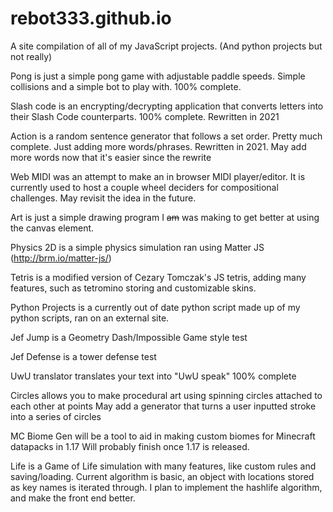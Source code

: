 # rebot333.github.io
A site compilation of all of my JavaScript projects. (And python projects but not really)



Pong is just a simple pong game with adjustable paddle speeds. Simple collisions and a simple bot to play with.
100% complete.



Slash code is an encrypting/decrypting application that converts letters into their Slash Code counterparts.
100% complete. Rewritten in 2021



Action is a random sentence generator that follows a set order.
Pretty much complete. Just adding more words/phrases.
Rewritten in 2021. May add more words now that it's easier since the rewrite



Web MIDI was an attempt to make an in browser MIDI player/editor.
It is currently used to host a couple wheel deciders for compositional challenges.
May revisit the idea in the future.



Art is just a simple drawing program I ~~am~~ was making to get better at using the canvas element.



Physics 2D is a simple physics simulation ran using Matter JS (http://brm.io/matter-js/)



Tetris is a modified version of Cezary Tomczak's JS tetris, adding many features, such as tetromino storing and customizable skins.



Python Projects is a currently out of date python script made up of my python scripts, ran on an external site.



Jef Jump is a Geometry Dash/Impossible Game style test



Jef Defense is a tower defense test



UwU translator translates your text into "UwU speak"
100% complete



Circles allows you to make procedural art using spinning circles attached to each other at points
May add a generator that turns a user inputted stroke into a series of circles



MC Biome Gen will be a tool to aid in making custom biomes for Minecraft datapacks in 1.17
Will probably finish once 1.17 is released.



Life is a Game of Life simulation with many features, like custom rules and saving/loading.
Current algorithm is basic, an object with locations stored as key names is iterated through.
I plan to implement the hashlife algorithm, and make the front end better.
